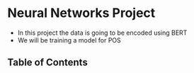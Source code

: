 # Neural Networks Project


* In this project the data is going to be encoded using BERT
* We will be training a model for POS
 
## Table of Contents
